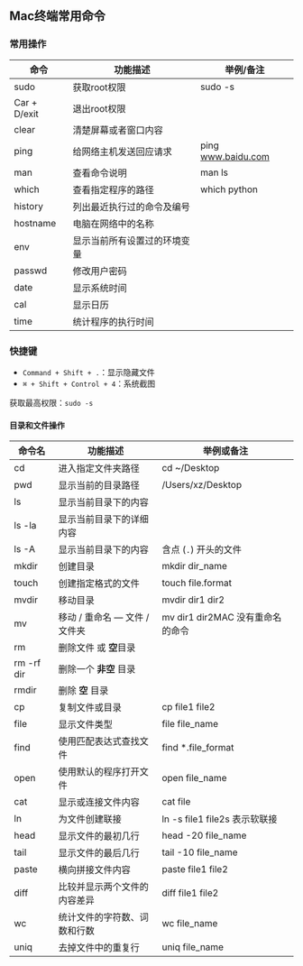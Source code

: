 ##  Mac终端常用命令



### 常用操作 

| 命令         | 功能描述                     | 举例/备注          |
| ------------ | ---------------------------- | ------------------ |
| sudo         | 获取root权限                 | sudo -s            |
| Car + D/exit | 退出root权限                 |                    |
| clear        | 清楚屏幕或者窗口内容         |                    |
| ping         | 给网络主机发送回应请求       | ping www.baidu.com |
| man          | 查看命令说明                 | man ls             |
| which        | 查看指定程序的路径           | which python       |
| history      | 列出最近执行过的命令及编号   |                    |
| hostname     | 电脑在网络中的名称           |                    |
| env          | 显示当前所有设置过的环境变量 |                    |
| passwd       | 修改用户密码                 |                    |
| date         | 显示系统时间                 |                    |
| cal          | 显示日历                     |                    |
| time         | 统计程序的执行时间           |                    |



### 快捷键

- `Command + Shift + .`：显示隐藏文件
- `⌘ + Shift + Control + 4`：系统截图

获取最高权限：`sudo -s`

#### 目录和文件操作
| 命令名     | 功能描述                      | 举例或备注                       |
| ---------- | ----------------------------- | -------------------------------- |
| cd         | 进入指定文件夹路径            | cd ~/Desktop                     |
| pwd        | 显示当前的目录路径            | /Users/xz/Desktop                |
| ls         | 显示当前目录下的内容          |                                  |
| ls -la     | 显示当前目录下的详细内容      |                                  |
| ls -A      | 显示当前目录下的内容          | 含点 (`.`) 开头的文件            |
| mkdir      | 创建目录                      | mkdir dir_name                   |
| touch      | 创建指定格式的文件            | touch file.format                |
| mvdir      | 移动目录                      | mvdir dir1 dir2                  |
| mv         | 移动 / 重命名 — 文件 / 文件夹 | mv dir1 dir2MAC 没有重命名的命令 |
| rm         | 删除文件 或 **空**目录        |                                  |
| rm -rf dir | 删除一个 **非空** 目录        |                                  |
| rmdir      | 删除 **空** 目录              |                                  |
| cp         | 复制文件或目录                | cp file1 file2                   |
| file       | 显示文件类型                  | file file_name                   |
| find       | 使用匹配表达式查找文件        | find *.file_format               |
| open       | 使用默认的程序打开文件        | open file_name                   |
| cat        | 显示或连接文件内容            | cat file                         |
| ln         | 为文件创建联接                | ln -s file1 file2s 表示软联接    |
| head       | 显示文件的最初几行            | head -20 file_name               |
| tail       | 显示文件的最后几行            | tail -10 file_name               |
| paste      | 横向拼接文件内容              | paste file1 file2                |
| diff       | 比较并显示两个文件的内容差异  | diff file1 file2                 |
| wc         | 统计文件的字符数、词数和行数  | wc file_name                     |
| uniq       | 去掉文件中的重复行            | uniq file_name                   |
